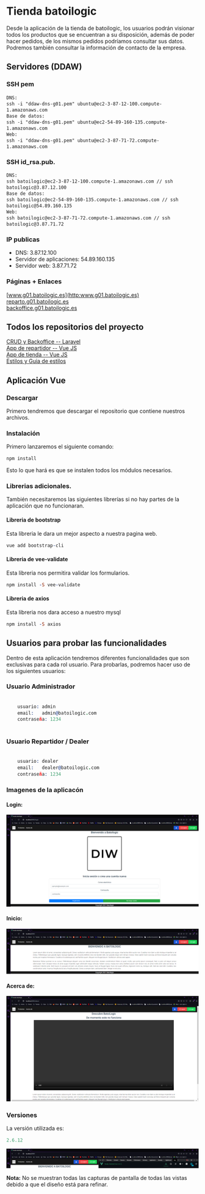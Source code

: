 # Tienda batoilogic

Desde la aplicación de la tienda de batoilogic, los usuarios podrán visionar todos los productos que se encuentran a su disposición, además de poder hacer pedidos, de los mismos pedidos podríamos consultar sus datos. Podremos también consultar la información de contacto de la empresa.

## Servidores (DDAW)
### SSH pem
```
DNS:
ssh -i "ddaw-dns-g01.pem" ubuntu@ec2-3-87-12-100.compute-1.amazonaws.com
Base de datos:
ssh -i "ddaw-dns-g01.pem" ubuntu@ec2-54-89-160-135.compute-1.amazonaws.com
Web:
ssh -i "ddaw-dns-g01.pem" ubuntu@ec2-3-87-71-72.compute-1.amazonaws.com
```
### SSH id_rsa.pub.
```
DNS:
ssh batoilogic@ec2-3-87-12-100.compute-1.amazonaws.com // ssh batoilogic@3.87.12.100
Base de datos:
ssh batoilogic@ec2-54-89-160-135.compute-1.amazonaws.com // ssh batoilogic@54.89.160.135
Web:
ssh batoilogic@ec2-3-87-71-72.compute-1.amazonaws.com // ssh batoilogic@3.87.71.72
```
### IP publicas
- DNS: 3.87.12.100
- Servidor de aplicaciones:  54.89.160.135
- Servidor web: 3.87.71.72
### Páginas + Enlaces
[www.g01.batoilogic.es](http:www.g01.batoilogic.es)  
[reparto.g01.batoilogic.es](http:reparto.g01.batoilogic.es)  
[backoffice.g01.batoilogic.es](http:backoffice.g01.batoilogic.es) 


## Todos los repositorios del proyecto


[CRUD y Backoffice -- Laravel](https://github.com/leshrike/batoilogic)  
[App de repartidor -- Vue JS](https://github.com/leshrike/repartidor_batoilogic)  
[App de tienda -- Vue JS](https://github.com/leshrike/tienda-batoilogic)  
[Estilos y Guia de estilos](https://github.com/olbapgit/BatoiLogicDiw)  

## Aplicación Vue
### Descargar
Primero tendremos que descargar el repositorio que contiene nuestros archivos.

### Instalación
Primero lanzaremos el siguiente comando: 
```prolog
npm install
```
Esto lo que hará es que se instalen todos los módulos necesarios.

### Librerias adicionales.
También necesitaremos las siguientes librerías si no hay partes de la aplicación que no funcionaran. 

#### Libreria de bootstrap
Esta libreria le dara un mejor aspecto a nuestra pagina web.
```prolog
vue add bootstrap-cli
```

#### Libreria de vee-validate
Esta libreria nos permitira validar los formularios.
```prolog
npm install -S vee-validate
```

#### Libreria de axios
Esta libreria nos dara acceso a nuestro mysql
```prolog
npm install -S axios
```

## Usuarios para probar las funcionalidades


Dentro de esta aplicación tendremos diferentes funcionalidades que son exclusivas para cada rol usuario. Para probarlas, podremos hacer uso de los siguientes usuarios:

### Usuario Administrador

``` prolog

    usuario: admin
    email:   admin@batoilogic.com
    contraseña: 1234
    
```

### Usuario Repartidor / Dealer

```prolog

    usuario: dealer
    email:   dealer@batoilogic.com
    contraseña: 1234
```

### Imagenes de la aplicacón
#### Login:
![Log In](https://github.com/leshrike/tienda-batoilogic/blob/master/imagenes/BatoiLogic-Login.png)
#### Inicio:
![Inicio](https://github.com/leshrike/tienda-batoilogic/blob/master/imagenes/BatoiLogic-Inicio.png)
#### Acerca de:
![About us](https://github.com/leshrike/tienda-batoilogic/blob/master/imagenes/BatoiLogic-AboutUs.png)
### Versiones
La versión utilizada es:
```yaml
2.6.12
```
![About us](https://github.com/leshrike/tienda-batoilogic/blob/master/imagenes/BatoiLogic-Version.png)

**Nota:** No se muestran todas las capturas de pantalla de todas las vistas debido a que el diseño está para refinar.

